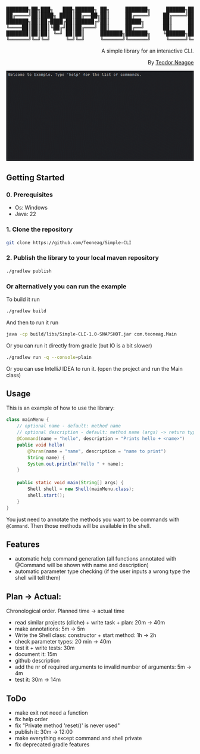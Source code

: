 <div align="center">
<pre>
███████╗██╗███╗   ███╗██████╗ ██╗     ███████╗     ██████╗██╗     ██╗
██╔════╝██║████╗ ████║██╔══██╗██║     ██╔════╝    ██╔════╝██║     ██║
███████╗██║██╔████╔██║██████╔╝██║     █████╗      ██║     ██║     ██║
╚════██║██║██║╚██╔╝██║██╔═══╝ ██║     ██╔══╝      ██║     ██║     ██║
███████║██║██║ ╚═╝ ██║██║     ███████╗███████╗    ╚██████╗███████╗██║
╚══════╝╚═╝╚═╝     ╚═╝╚═╝     ╚══════╝╚══════╝     ╚═════╝╚══════╝╚═╝
</pre>
<div align="right">

A simple library for an interactive CLI.

By [Teodor Neagoe](https://github.com/Teoneag)

</div>
<img src="gifs/Simple-CLI Preview.gif" alt="Simple-CLI"/>
</div>

## Getting Started

### 0. Prerequisites

- Os: Windows
- Java: 22

### 1. Clone the repository

```bash
git clone https://github.com/Teoneag/Simple-CLI
```

### 2. Publish the library to your local maven repository

```bash
./gradlew publish
```

### Or alternatively you can run the example

To build it run
```bash
./gradlew build
```

And then to run it run
```bash
java -cp build/libs/Simple-CLI-1.0-SNAPSHOT.jar com.teoneag.Main
```

Or you can run it directly from gradle (but IO is a bit slower)

```bash
./gradlew run -q --console=plain
```

Or you can use IntelliJ IDEA to run it. (open the project and run the Main class)

## Usage

This is an example of how to use the library:

```java
class mainMenu {
    // optional name - default: method name
    // optional description - default: method name (args) -> return type
    @Command(name = "hello", description = "Prints hello + <name>")
    public void hello(
        @Param(name = "name", description = "name to print")
        String name) {
        System.out.println("Hello " + name);
    }

    public static void main(String[] args) {
        Shell shell = new Shell(mainMenu.class);
        shell.start();
    }
}
```

You just need to annotate the methods you want to be commands with `@Command`.
Then those methods will be available in the shell.

## Features

- automatic help command generation (all functions annotated with @Command will be shown with name and description)
- automatic parameter type checking (if the user inputs a wrong type the shell will tell them)

## Plan -> Actual: 

Chronological order. Planned time -> actual time
- read similar projects (cliche) + write task + plan: 20m -> 40m
- make annotations: 5m -> 5m
- Write the Shell class: constructor + start method: 1h -> 2h
- check parameter types: 20 min -> 40m
- test it + write tests: 30m
- document it: 15m
- github description
- add the nr of required arguments to invalid number of arguments: 5m -> 4m
- test it: 30m -> 14m

## ToDo

- make exit not need a function
- fix help order
- fix "Private method 'reset()' is never used"
- publish it: 30m -> 12:00
- make everything except command and shell private
- fix deprecated gradle features
